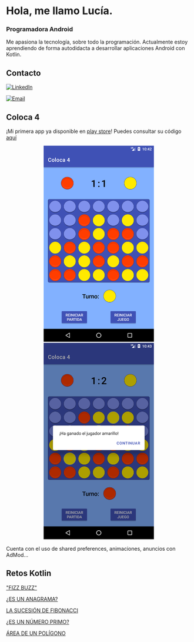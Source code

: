 # Hola, me llamo Lucía.

### Programadora Android 

Me apasiona la tecnología, sobre todo la programación. Actualmente estoy aprendiendo de forma autodidacta a desarrollar aplicaciones Android con Kotlin.

## Contacto
[![LinkedIn](https://img.shields.io/badge/LinkedIn-Lucía_Gálvez_Durán-0077B5?&logo=linkedin&logoColor=white&labelColor=101010)](https://www.linkedin.com/in/luciagalvezduran/)

[![Email](https://img.shields.io/badge/Email-lucia.galudev@gmail.com-EC5252?&logo=gmail&logoColor=white&labelColor=101010)](mailto:lucia.galudev@gmail.com?)


## Coloca 4
¡Mi primera app ya disponible en [play store](https://play.google.com/store/apps/details?id=com.galudev.coloca4)! Puedes consultar su código [aquí](https://github.com/Galudev/Coloca4)

<div align="center">
    <img src="https://github.com/Galudev/Images/blob/main/Screen2.png" width="300px"</img> 
    <img src="https://github.com/Galudev/Images/blob/main/Screen3.png" width="300px"</img> 
</div> 

Cuenta con el uso de shared preferences, animaciones, anuncios con AdMod...

## Retos Kotlin

["FIZZ BUZZ"](https://github.com/Galudev/Weekly-Challenge-2022-Kotlin/blob/main/app/src/main/java/com/mouredev/weeklychallenge2022/Challenge0.kt)

[¿ES UN ANAGRAMA?](https://github.com/Galudev/Weekly-Challenge-2022-Kotlin/blob/main/app/src/main/java/com/mouredev/weeklychallenge2022/Challenge1.kt)

[LA SUCESIÓN DE FIBONACCI](https://github.com/Galudev/Weekly-Challenge-2022-Kotlin/blob/main/app/src/main/java/com/mouredev/weeklychallenge2022/Challenge2.kt)

[¿ES UN NÚMERO PRIMO?](https://github.com/Galudev/Weekly-Challenge-2022-Kotlin/blob/main/app/src/main/java/com/mouredev/weeklychallenge2022/Challenge3.kt)

[ÁREA DE UN POLÍGONO](https://github.com/Galudev/Weekly-Challenge-2022-Kotlin/blob/main/app/src/main/java/com/mouredev/weeklychallenge2022/Challenge4.kt)
